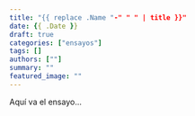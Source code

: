 ```yaml
---
title: "{{ replace .Name "-" " " | title }}"
date: {{ .Date }}
draft: true
categories: ["ensayos"]
tags: []
authors: [""]
summary: ""
featured_image: ""
---
```


Aquí va el ensayo...
